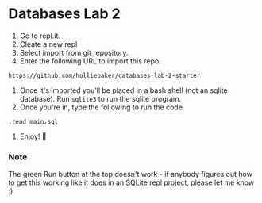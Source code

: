 # Databases Lab 2

1. Go to repl.it.
1. Cleate a new repl
1. Select import from git repository.
1. Enter the following URL to import this repo.
```
https://github.com/holliebaker/databases-lab-2-starter
```
1. Once it's imported you'll be placed in a bash shell (not an sqlite database). Run `sqlite3` to run the sqlite program.
1. Once you're in, type the following to run the code
```
.read main.sql
```
1. Enjoy! 🎉️

### Note

The green Run button at the top doesn't work - if anybody figures out how to get this working like it does in an SQLite repl project, please let me know :)

